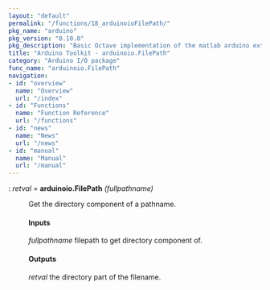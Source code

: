 ```yaml
---
layout: "default"
permalink: "/functions/18_arduinoioFilePath/"
pkg_name: "arduino"
pkg_version: "0.10.0"
pkg_description: "Basic Octave implementation of the matlab arduino extension,  allowing communication to a programmed arduino board to control its  hardware."
title: "Arduino Toolkit - arduinoio.FilePath"
category: "Arduino I/O package"
func_name: "arduinoio.FilePath"
navigation:
- id: "overview"
  name: "Overview"
  url: "/index"
- id: "Functions"
  name: "Function Reference"
  url: "/functions"
- id: "news"
  name: "News"
  url: "/news"
- id: "manual"
  name: "Manual"
  url: "/manual"
---
```

<dl class="def">
<dt id="index-arduinoio_002eFilePath"><span class="category">: </span><span><em><var>retval</var> =</em> <strong>arduinoio.FilePath</strong> <em>(<var>fullpathname</var>)</em><a href='#index-arduinoio_002eFilePath' class='copiable-anchor'></a></span></dt>
<dd><p>Get the directory component of a pathname.
</p>
<span id="Inputs"></span><h4 class="subsubheading">Inputs</h4>
<p><var>fullpathname</var> filepath to get directory component of.
</p>
<span id="Outputs"></span><h4 class="subsubheading">Outputs</h4>
<p><var>retval</var> the directory part of the filename. 
 </p></dd></dl>